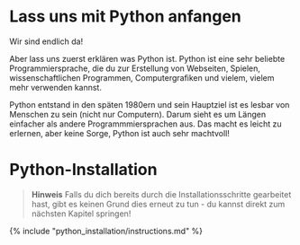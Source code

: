 # Lass uns mit Python anfangen

Wir sind endlich da!

Aber lass uns zuerst erklären was Python ist. Python ist eine sehr beliebte Programmiersprache, die du zur Erstellung von Webseiten, Spielen, wissenschaftlichen Programmen, Computergrafiken und vielem, vielem mehr verwenden kannst.

Python entstand in den späten 1980ern und sein Hauptziel ist es lesbar von Menschen zu sein (nicht nur Computern). Darum sieht es um Längen einfacher als andere Programmmiersprachen aus. Das macht es leicht zu erlernen, aber keine Sorge, Python ist auch sehr machtvoll!

# Python-Installation

> **Hinweis** Falls du dich bereits durch die Installationsschritte gearbeitet hast, gibt es keinen Grund dies erneut zu tun - du kannst direkt zum nächsten Kapitel springen!

{% include "python_installation/instructions.md" %}